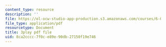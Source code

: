 ```yaml
---
content_type: resource
description: ''
file: https://ol-ocw-studio-app-production.s3.amazonaws.com/courses/6-00sc-introduction-to-computer-science-and-programming-spring-2011/8ca2cccc7f0ce89e90db27150f19e746_AKDkrI6BCcw.pdf
file_type: application/pdf
resourcetype: Document
title: 3play pdf file
uid: 8ca2cccc-7f0c-e89e-90db-27150f19e746
---
```

